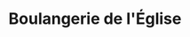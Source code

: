 ---
title: "Boulangerie de l'Église"
url: /carrieres-sous-poissy/boulangerie-de-leglise/
shop: Bäckerei
---